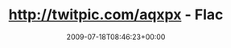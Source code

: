 ---
retweeted: false
source: <a href="http://twitter.com" rel="nofollow">Twitter Web Client</a>
entities:
  hashtags: []
  symbols: []
  user_mentions: []
  urls: []
display_text_range:
- '0'
- '124'
favorite_count: '1'
id_str: '2704023514'
truncated: false
retweet_count: '0'
id: '2704023514'
created_at: Sat Jul 18 08:46:23 +0000 2009
favorited: false
full_text: 'http://twitpic.com/aqxpx - Flaches Tuareg-Kaufargument: Heisse Karre.
  (No people where harmed in the making of this twitpic)'
lang: en
tags:
- pesos:twitter
date: '2009-07-18T08:46:23+00:00'
src: https://twitter.com/bascht/status/2704023514
original_url: https://twitter.com/bascht/status/2704023514
type: twitter_tweet
text: 'http://twitpic.com/aqxpx - Flaches Tuareg-Kaufargument: Heisse Karre. (No people
  where harmed in the making of this twitpic)'
title: http://twitpic.com/aqxpx - Flac

---